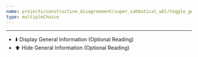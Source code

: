 ```yaml
---
name: projects/constructive_disagreement/super_sabbatical_wbl/toggle_general_information.md
type: multipleChoice
---
```


---

- ⬇️ Display General Information (Optional Reading)
- ⬆️ Hide General Information (Optional Reading)
